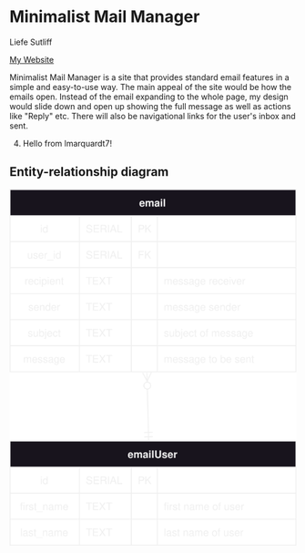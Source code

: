 # Minimalist Mail Manager
Liefe Sutliff

[My Website](https://minimalist-mail-manager.onrender.com)

Minimalist Mail Manager is a site that provides standard email features in a simple and easy-to-use way. The main appeal of the site would be how the emails open. Instead of the email expanding to the whole page, my design would slide down and open up showing the full message as well as actions like "Reply" etc. There will also be navigational links for the user's inbox and sent.

4. Hello from lmarquardt7!
## Entity-relationship diagram
![ER Diagram](./docs/er.svg)
